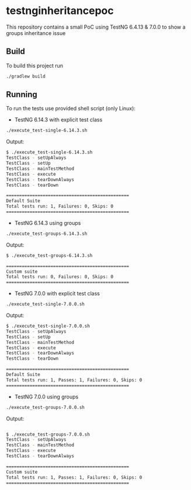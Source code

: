 # testnginheritancepoc
This repository contains a small PoC using TestNG 6.4.13 &amp; 7.0.0 to show a groups inheritance issue

## Build
 To build this project run
 
 ```bash
 ./gradlew build
 ```

## Running
To run the tests use provided shell script (only Linux):

- TestNG 6.14.3 with explicit test class 
```bash
./execute_test-single-6.14.3.sh
```

Output:
```bash
$ ./execute_test-single-6.14.3.sh 
TestClass - setUpAlways
TestClass - setUp
TestClass - mainTestMethod
TestClass - execute
TestClass - tearDownAlways
TestClass - tearDown

===============================================
Default Suite
Total tests run: 1, Failures: 0, Skips: 0
===============================================
```

- TestNG 6.14.3 using groups 
```bash
./execute_test-groups-6.14.3.sh
``` 

Output:
```bash
$ ./execute_test-groups-6.14.3.sh 

===============================================
Custom suite
Total tests run: 0, Failures: 0, Skips: 0
===============================================
```
- TestNG 7.0.0 with explicit test class 
```bash
./execute_test-single-7.0.0.sh
```

Output:
```bash
$ ./execute_test-single-7.0.0.sh 
TestClass - setUpAlways
TestClass - setUp
TestClass - mainTestMethod
TestClass - execute
TestClass - tearDownAlways
TestClass - tearDown

===============================================
Default Suite
Total tests run: 1, Passes: 1, Failures: 0, Skips: 0
===============================================
```
- TestNG 7.0.0 using groups  
```bash
./execute_test-groups-7.0.0.sh
``` 
Output:
```bash

$ ./execute_test-groups-7.0.0.sh 
TestClass - setUpAlways
TestClass - mainTestMethod
TestClass - execute
TestClass - tearDownAlways

===============================================
Custom suite
Total tests run: 1, Passes: 1, Failures: 0, Skips: 0
===============================================
```

